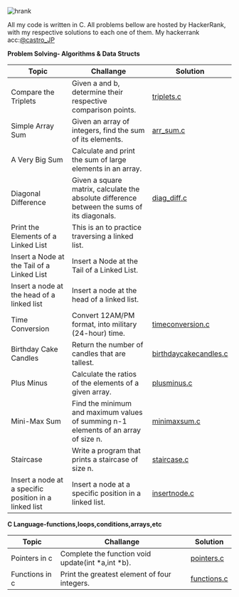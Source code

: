 ![hrank](https://user-images.githubusercontent.com/73347405/119276283-e527f880-bc11-11eb-8759-e5fbdebd8f39.png)

All my code is written in C. All problems bellow are hosted by HackerRank, with my respective solutions to each one of them.
My hackerrank acc:[@castro_JP](https://www.hackerrank.com/castro_JP)

**Problem Solving- Algorithms & Data Structs**

| Topic | Challange | Solution |
| --- | --- | --- |  
| Compare the Triplets | Given a and b, determine their respective comparison points.  | [triplets.c](https://github.com/joaocasr/HackerRank_problems/blob/main/Problem_Solving/triplets.c)|
| Simple Array Sum| Given an array of integers, find the sum of its elements.|[arr_sum.c](https://github.com/joaocasr/HackerRank_problems/blob/main/Problem_Solving/arr_sum.c)|   
| A Very Big Sum| Calculate and print the sum of large elements in an array. |          |
| Diagonal Difference| Given a square matrix, calculate the absolute difference between the sums of its diagonals. |[diag_diff.c](https://github.com/joaocasr/HackerRank_problems/blob/main/Problem_Solving/diag_diff.c)|
| Print the Elements of a Linked List| This is an to practice traversing a linked list. |         |
| Insert a Node at the Tail of a Linked List| Insert a Node at the Tail of a Linked List. |         |
| Insert a node at the head of a linked list| Insert a node at the head of a linked list. |         |
| Time Conversion| Convert 12AM/PM format, into military (24-hour) time. |[timeconversion.c](https://github.com/joaocasr/HackerRank_problems/blob/main/Problem_Solving/timeconversion.c)|
| Birthday Cake Candles| Return the number of candles that are tallest.| [birthdaycakecandles.c](https://github.com/joaocasr/HackerRank_problems/blob/main/Problem_Solving/birthdaycakecandles.c)|
| Plus Minus| Calculate the ratios of the elements of a given array. | [plusminus.c](https://github.com/joaocasr/HackerRank_problems/blob/main/Problem_Solving/plus_minus.c)|
| Mini-Max Sum| Find the minimum and maximum values of summing n-1 elements of an array of size n. | [minimaxsum.c](https://github.com/joaocasr/HackerRank_problems/blob/main/Problem_Solving/minimaxsum.c)|
| Staircase| Write a program that prints a staircase of size n. | [staircase.c](https://github.com/joaocasr/HackerRank_problems/blob/main/Problem_Solving/staircase.c)|
| Insert a node at a specific position in a linked list| Insert a node at a specific position in a linked list. | [insertnode.c](https://github.com/joaocasr/HackerRank_problems/blob/main/Problem_Solving/isertnode.c)|


**C Language-functions,loops,conditions,arrays,etc**

| Topic | Challange | Solution |
| --- | --- | --- |
| Pointers in c | Complete the function void update(int *a,int *b).| [pointers.c](https://github.com/joaocasr/HackerRank_problems/blob/main/C%20Language/pointers.c)|
| Functions in c| Print the greatest element of four integers. | [functions.c](https://github.com/joaocasr/HackerRank_problems/blob/main/C%20Language/functions.c)|
